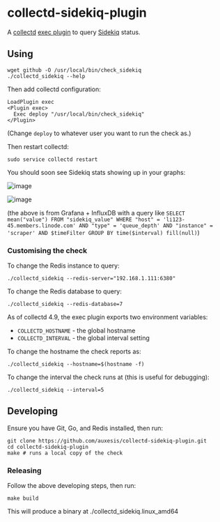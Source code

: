 # collectd-sidekiq-plugin

A [collectd](http://collectd.org/) [exec plugin](https://collectd.org/wiki/index.php/Plugin:Exec) to query [Sidekiq](http://sidekiq.org/) status.

## Using


```
wget github -O /usr/local/bin/check_sidekiq
./collectd_sidekiq --help
```

Then add collectd configuration:

```
LoadPlugin exec
<Plugin exec>
  Exec deploy "/usr/local/bin/check_sidekiq"
</Plugin>
```

(Change `deploy` to whatever user you want to run the check as.)

Then restart collectd:

```
sudo service collectd restart
```

You should soon see Sidekiq stats showing up in your graphs:

![image](https://cloud.githubusercontent.com/assets/12306/22453501/6a865b6a-e7d3-11e6-9220-c9240c2284ef.png)

![image](https://cloud.githubusercontent.com/assets/12306/22453520/88b5a172-e7d3-11e6-8894-95b7087532a5.png)

(the above is from Grafana + InfluxDB with a query like `SELECT mean("value") FROM "sidekiq_value" WHERE "host" = 'li123-45.members.linode.com' AND "type" = 'queue_depth' AND "instance" = 'scraper' AND $timeFilter GROUP BY time($interval) fill(null)`)

### Customising the check

To change the Redis instance to query:

```
./collectd_sidekiq --redis-server="192.168.1.111:6380"
```

To change the Redis database to query:

```
./collectd_sidekiq --redis-database=7
```

As of collectd 4.9, the exec plugin exports two environment variables:

 - `COLLECTD_HOSTNAME` - the global hostname
 - `COLLECTD_INTERVAL` - the global interval setting

To change the hostname the check reports as:

```
./collectd_sidekiq --hostname=$(hostname -f)
```

To change the interval the check runs at (this is useful for debugging):

```
./collectd_sidekiq --interval=5
```

## Developing

Ensure you have Git, Go, and Redis installed, then run:

```
git clone https://github.com/auxesis/collectd-sidekiq-plugin.git
cd collectd-sidekiq-plugin
make # runs a local copy of the check
```


### Releasing

Follow the above developing steps, then run:

```
make build
```

This will produce a binary at ./collectd_sidekiq.linux_amd64
